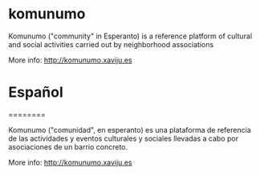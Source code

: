 komunumo
========

Komunumo ("community" in Esperanto) is a reference platform of cultural and social activities carried out by neighborhood associations

More info: http://komunumo.xaviju.es

Español
========
========

Komunumo ("comunidad", en esperanto) es una plataforma de referencia de las actividades y eventos culturales y sociales llevadas a cabo por asociaciones de un barrio concreto.

More info: http://komunumo.xaviju.es
